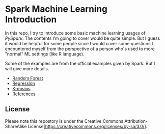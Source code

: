 # Spark Machine Learning Introduction

In this repo, I try to introduce some basic machine learning usages of *PySpark*. The contents I'm going to cover would be quite simple. But I guess it would be helpful for some people since I would cover some questions I encountered myself from the perspective of a person who's used to more "normal" ML settings (like R language).

Some of the examples are from the official examples given by Spark. But I will give more details.

- [Random Forest](https://github.com/XD-DENG/Spark-ML-Intro/tree/dev/chapters/random_forest.md)
- [Regression](https://github.com/XD-DENG/Spark-ML-Intro/tree/dev/chapters/regression.md)
- [K-means](https://github.com/XD-DENG/Spark-ML-Intro/tree/dev/chapters/k_means.md)
- [References](https://github.com/XD-DENG/Spark-ML-Intro/tree/dev/chapters/references.md)

## License
Please note this repostory is under the Creative Commons Attribution-ShareAlike License[https://creativecommons.org/licenses/by-sa/3.0/].
